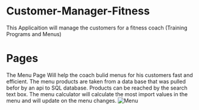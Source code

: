 # Customer-Manager-Fitness

This Applicaition will manage the customers for a fitness coach (Training Programs and Menus)

# Pages
The Menu Page Will help the coach bulid menus for his customers fast and efficient.
The menu products are taken from a data base that was pulled befor by an api to SQL database.
Products can be reached by the search text box.
The menu calculator will calculate the most import values in the menu and will update on the menu changes.
![Menu](https://user-images.githubusercontent.com/88895210/140278859-40525f11-ab1a-4763-a857-31b3497c1fea.png)

